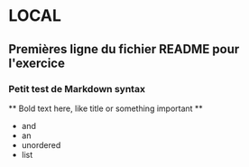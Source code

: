 # LOCAL

## Premières ligne du fichier README pour l'exercice

### Petit test de Markdown syntax

** Bold text here, like title or something important **

- and 
- an
- unordered
- list
